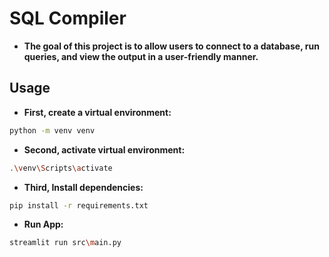 # SQL Compiler

- **The goal of this project is to allow users to connect to a database, run queries, and view the output in a user-friendly manner.**

## Usage

- **First, create a virtual environment:**

```bash
python -m venv venv
```
- **Second, activate virtual environment:**

```bash
.\venv\Scripts\activate

```
- **Third, Install dependencies:**

```bash
pip install -r requirements.txt

```

- **Run App:**

```bash
streamlit run src\main.py

```
